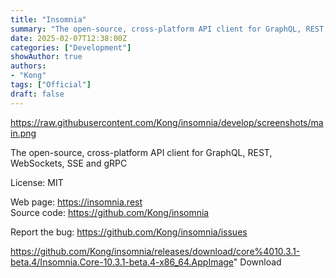 ```yaml
---
title: "Insomnia"
summary: "The open-source, cross-platform API client for GraphQL, REST, WebSockets, SSE and gRPC"
date: 2025-02-07T12:38:00Z
categories: ["Development"]
showAuthor: true
authors:
- "Kong"
tags: ["Official"]
draft: false
---
```


https://raw.githubusercontent.com/Kong/insomnia/develop/screenshots/main.png

The open-source, cross-platform API client for GraphQL, REST, WebSockets, SSE and gRPC

License: MIT

Web page: <https://insomnia.rest>  
Source code: <https://github.com/Kong/insomnia>

Report the bug: <https://github.com/Kong/insomnia/issues>  

https://github.com/Kong/insomnia/releases/download/core%4010.3.1-beta.4/Insomnia.Core-10.3.1-beta.4-x86_64.AppImage" 
Download

